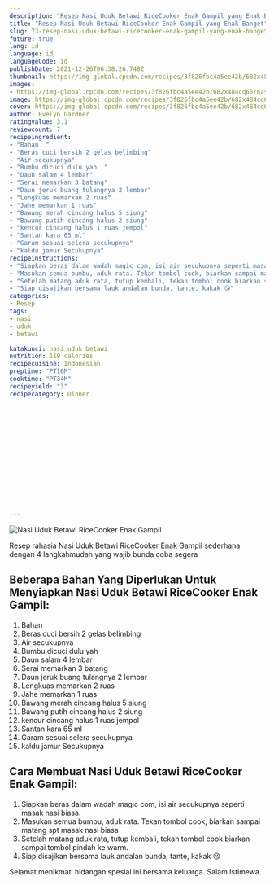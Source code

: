 ```yaml
---
description: "Resep Nasi Uduk Betawi RiceCooker Enak Gampil yang Enak Banget"
title: "Resep Nasi Uduk Betawi RiceCooker Enak Gampil yang Enak Banget"
slug: 73-resep-nasi-uduk-betawi-ricecooker-enak-gampil-yang-enak-banget
future: true
lang: id
language: id
languageCode: id
publishDate: 2021-12-26T06:38:26.748Z 
thumbnail: https://img-global.cpcdn.com/recipes/3f826fbc4a5ee42b/682x484cq65/nasi-uduk-betawi-ricecooker-enak-gampil-foto-resep-utama.webp
images:
- https://img-global.cpcdn.com/recipes/3f826fbc4a5ee42b/682x484cq65/nasi-uduk-betawi-ricecooker-enak-gampil-foto-resep-utama.webp
image: https://img-global.cpcdn.com/recipes/3f826fbc4a5ee42b/682x484cq65/nasi-uduk-betawi-ricecooker-enak-gampil-foto-resep-utama.webp
cover: https://img-global.cpcdn.com/recipes/3f826fbc4a5ee42b/682x484cq65/nasi-uduk-betawi-ricecooker-enak-gampil-foto-resep-utama.webp
author: Evelyn Gardner
ratingvalue: 3.1
reviewcount: 7
recipeingredient:
- "Bahan  "
- "Beras cuci bersih 2 gelas belimbing"
- "Air secukupnya"
- "Bumbu dicuci dulu yah  "
- "Daun salam 4 lembar"
- "Serai memarkan 3 batang"
- "Daun jeruk buang tulangnya 2 lembar"
- "Lengkuas memarkan 2 ruas"
- "Jahe memarkan 1 ruas"
- "Bawang merah cincang halus 5 siung"
- "Bawang putih cincang halus 2 siung"
- "kencur cincang halus 1 ruas jempol"
- "Santan kara 65 ml"
- "Garam sesuai selera secukupnya"
- "kaldu jamur Secukupnya"
recipeinstructions:
- "Siapkan beras dalam wadah magic com, isi air secukupnya seperti masak nasi biasa."
- "Masukan semua bumbu, aduk rata. Tekan tombol cook, biarkan sampai matang spt masak nasi biasa"
- "Setelah matang aduk rata, tutup kembali, tekan tombol cook biarkan sampai tombol pindah ke warm."
- "Siap disajikan bersama lauk andalan bunda, tante, kakak 😘"
categories:
- Resep
tags:
- nasi
- uduk
- betawi

katakunci: nasi uduk betawi 
nutrition: 119 calories
recipecuisine: Indonesian
preptime: "PT16M"
cooktime: "PT34M"
recipeyield: "3"
recipecategory: Dinner


     
    
    
    
    
    
    
    
    
    
    
      
    
---
```



![Nasi Uduk Betawi RiceCooker Enak Gampil](https://img-global.cpcdn.com/recipes/3f826fbc4a5ee42b/682x484cq65/nasi-uduk-betawi-ricecooker-enak-gampil-foto-resep-utama.webp)

Resep rahasia Nasi Uduk Betawi RiceCooker Enak Gampil  sederhana dengan 4 langkahmudah yang wajib bunda coba segera

<!--inarticleads1-->

## Beberapa Bahan Yang Diperlukan Untuk Menyiapkan Nasi Uduk Betawi RiceCooker Enak Gampil:

1. Bahan  
1. Beras cuci bersih 2 gelas belimbing
1. Air secukupnya
1. Bumbu dicuci dulu yah  
1. Daun salam 4 lembar
1. Serai memarkan 3 batang
1. Daun jeruk buang tulangnya 2 lembar
1. Lengkuas memarkan 2 ruas
1. Jahe memarkan 1 ruas
1. Bawang merah cincang halus 5 siung
1. Bawang putih cincang halus 2 siung
1. kencur cincang halus 1 ruas jempol
1. Santan kara 65 ml
1. Garam sesuai selera secukupnya
1. kaldu jamur Secukupnya



<!--inarticleads2-->

## Cara Membuat Nasi Uduk Betawi RiceCooker Enak Gampil:

1. Siapkan beras dalam wadah magic com, isi air secukupnya seperti masak nasi biasa.
1. Masukan semua bumbu, aduk rata. Tekan tombol cook, biarkan sampai matang spt masak nasi biasa
1. Setelah matang aduk rata, tutup kembali, tekan tombol cook biarkan sampai tombol pindah ke warm.
1. Siap disajikan bersama lauk andalan bunda, tante, kakak 😘




Selamat menikmati hidangan spesial ini bersama keluarga. Salam Istimewa.

